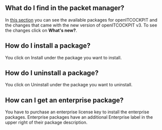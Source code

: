 [//]: # (Links)
[Packet manager]: /packetmanager "Packet manager"

[//]: # (Pictures)

[//]: # (Content)

## What do I find in the packet manager?
In [this section][Packet manager] you can see the available packages for openITCOCKPIT and the changes that came with the new version of openITCOCKPIT v3.
To see the changes click on
<a class="btn btn-xs btn-default"><strong>What's new?</strong></a>.

## How do I install a package?
You click on
<a class="btn btn-xs btn-success"><i class="fa fa-fire"></i> Install</a>
under the package you want to install.


## How do I uninstall a package?
You click on
<a class="btn btn-xs btn-danger"><i class="fa fa-trash-o"></i> Uninstall</a>
under the package you want to uninstall.

## How can I get an enterprise package?
You have to purchase an enterprise license key to install the enterprise packages.
Enterprise packages have an additional
<span class="label label-danger"><i class="fa fa-star"></i> Enterprise</span>
label in the upper right of their package description.

